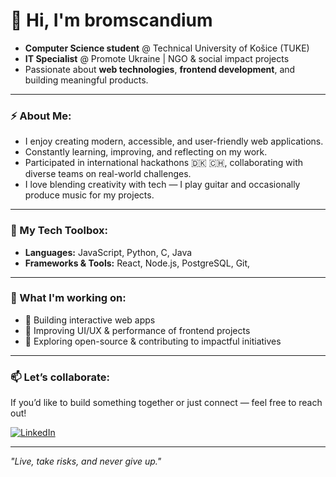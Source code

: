 # 👋 Hi, I'm bromscandium

- **Computer Science student** @ Technical University of Košice (TUKE)  
- **IT Specialist** @ Promote Ukraine | NGO & social impact projects  
- Passionate about **web technologies**, **frontend development**, and building meaningful products.

---

### ⚡ About Me:

- I enjoy creating modern, accessible, and user-friendly web applications.
- Constantly learning, improving, and reflecting on my work.
- Participated in international hackathons 🇩🇰 🇨🇭, collaborating with diverse teams on real-world challenges.
- I love blending creativity with tech — I play guitar and occasionally produce music for my projects.

---

### 🔧 My Tech Toolbox:

- **Languages:** JavaScript, Python, C, Java
- **Frameworks & Tools:** React, Node.js, PostgreSQL, Git,

---

### 🚀 What I'm working on:
- 🧩 Building interactive web apps
- 🎯 Improving UI/UX & performance of frontend projects
- 🤝 Exploring open-source & contributing to impactful initiatives

---

### 📫 Let’s collaborate:
If you’d like to build something together or just connect — feel free to reach out!

[![LinkedIn](https://img.shields.io/badge/LinkedIn-blue?style=for-the-badge&logo=linkedin)](https://www.linkedin.com/in/yaroslav-yeromenko/)

---

*"Live, take risks, and never give up."*
